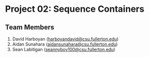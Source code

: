 # Project 02: Sequence Containers

## Team Members

1. David Harboyan (harboyandavid@csu.fullerton.edu)
2. Aidan Sunahara (aidansunahara@csu.fullerton.edu)
3. Sean Labitigan (seannyboy100@csu.fullerton.edu)